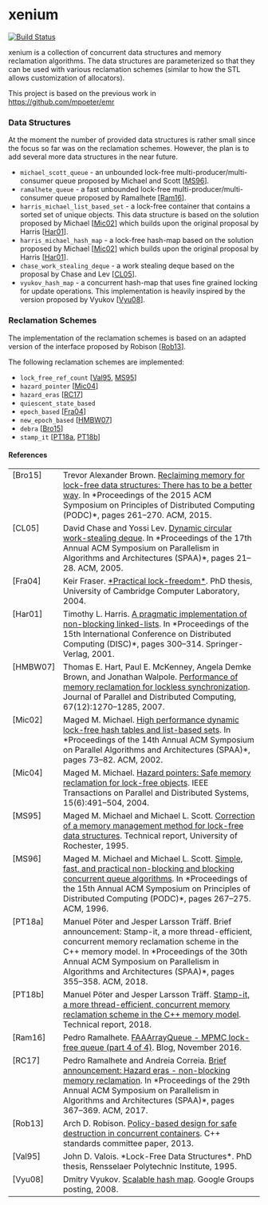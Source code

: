 # xenium

[![Build Status](https://travis-ci.org/mpoeter/xenium.svg?branch=master)](https://travis-ci.org/mpoeter/xenium)

xenium is a collection of concurrent data structures and memory reclamation algorithms.
The data structures are parameterized so that they can be used with various reclamation
schemes (similar to how the STL allows customization of allocators).

This project is based on the previous work in https://github.com/mpoeter/emr

### Data Structures
At the moment the number of provided data structures is rather small since the focus so far
was on the reclamation schemes. However, the plan is to add several more data structures in
the near future.

* `michael_scott_queue` - an unbounded lock-free multi-producer/multi-consumer queue proposed by
Michael and Scott \[[MS96](#ref-michael-1996)\].
* `ramalhete_queue` - a fast unbounded lock-free multi-producer/multi-consumer queue proposed by
Ramalhete \[[Ram16](#ref-ramalhete-2016)\].
* `harris_michael_list_based_set` - a lock-free container that contains a sorted set of unique objects.
This data structure is based on the solution proposed by Michael \[[Mic02](#ref-michael-2002)\] which builds
upon the original proposal by Harris \[[Har01](#ref-harris-2001)\].
* `harris_michael_hash_map` - a lock-free hash-map based on the solution proposed by Michael
\[[Mic02](#ref-michael-2002)\] which builds upon the original proposal by Harris \[[Har01](#ref-harris-2001)\].
* `chase_work_stealing_deque` - a work stealing deque based on the proposal by
Chase and Lev \[[CL05](#ref-chase-2005)\].
* `vyukov_hash_map` - a concurrent hash-map that uses fine grained locking for update operations.
This implementation is heavily inspired by the version proposed by Vyukov \[[Vyu08](#ref-vyukov-2008)\].

### Reclamation Schemes

The implementation of the reclamation schemes is based on an adapted version of the interface
proposed by Robison \[[Rob13](#ref-robison-2013)\].

The following reclamation schemes are implemented:
* `lock_free_ref_count` \[[Val95](#ref-valois-1995), [MS95](#ref-michael-1995)\]
* `hazard_pointer` \[[Mic04](#ref-michael-2004)\]
* `hazard_eras` \[[RC17](#ref-ramalhete-2017)\]
* `quiescent_state_based`
* `epoch_based` \[[Fra04](#ref-fraser-2004)\]
* `new_epoch_based` \[[HMBW07](#ref-hart-2007)\]
* `debra` \[[Bro15](#ref-brown-2015)\]
* `stamp_it` \[[PT18a](#ref-pöter-2018), [PT18b](#ref-pöter-2018-tr)\]

#### References

<table style="border:0px">
<tr>
    <td valign="top"><a name="ref-brown-2015"></a>[Bro15]</td>
    <td>Trevor Alexander Brown.
    <a href=http://www.cs.utoronto.ca/~tabrown/debra/paper.podc15.pdf>
    Reclaiming memory for lock-free data structures: There has to be a better way</a>.
    In *Proceedings of the 2015 ACM Symposium on Principles of Distributed Computing (PODC)*,
    pages 261–270. ACM, 2015.</td>
</tr>
<tr>
    <td valign="top"><a name="ref-chase-2005"></a>[CL05]</td>
    <td>David Chase and Yossi Lev.
    <a href=https://www.dre.vanderbilt.edu/~schmidt/PDF/work-stealing-dequeue.pdf>
    Dynamic circular work-stealing deque</a>.
    In *Proceedings of the 17th Annual ACM Symposium on Parallelism in Algorithms and Architectures (SPAA)*,
    pages 21–28. ACM, 2005.</td>
</tr>
<tr>
    <td valign="top"><a name="ref-fraser-2004"></a>[Fra04]</td>
    <td>Keir Fraser.
    <a href=https://www.cl.cam.ac.uk/techreports/UCAM-CL-TR-579.pdf>
    *Practical lock-freedom*</a>.
    PhD thesis, University of Cambridge Computer Laboratory, 2004.</td>
</tr>
<tr>
    <td valign="top"><a name="ref-harris-2001"></a>[Har01]</td>
    <td>Timothy L. Harris.
    <a href=https://www.cl.cam.ac.uk/research/srg/netos/papers/2001-caslists.pdf>
    A pragmatic implementation of non-blocking linked-lists</a>.
    In *Proceedings of the 15th International Conference on Distributed Computing (DISC)*,
    pages 300–314. Springer-Verlag, 2001.</td>
</tr>
<tr>
    <td valign="top"><a name="ref-hart-2007"></a>[HMBW07]</td>
    <td>Thomas E. Hart, Paul E. McKenney, Angela Demke Brown, and Jonathan Walpole.
    <a href=http://csng.cs.toronto.edu/publication_files/0000/0159/jpdc07.pdf>
    Performance of memory reclamation for lockless synchronization</a>.
    Journal of Parallel and Distributed Computing, 67(12):1270–1285, 2007.</td>
</tr>
<tr>
    <td valign="top"><a name="ref-michael-2002"></a>[Mic02]</td>
    <td>Maged M. Michael.
    <a href=http://www.liblfds.org/downloads/white%20papers/%5BHash%5D%20-%20%5BMichael%5D%20-%20High%20Performance%20Dynamic%20Lock-Free%20Hash%20Tables%20and%20List-Based%20Sets.pdf>
    High performance dynamic lock-free hash tables and list-based sets</a>.
    In *Proceedings of the 14th Annual ACM Symposium on Parallel Algorithms and Architectures
    (SPAA)*, pages 73–82. ACM, 2002.</td>
</tr>
<tr>
    <td valign="top"><a name="ref-michael-2004"></a>[Mic04]</td>
    <td>Maged M. Michael.
    <a href=http://www.cs.otago.ac.nz/cosc440/readings/hazard-pointers.pdf>
    Hazard pointers: Safe memory reclamation for lock-free objects</a>.
    IEEE Transactions on Parallel and Distributed Systems, 15(6):491–504, 2004.</td>
</tr>
<tr>
    <td valign="top"><a name="ref-michael-1995"></a>[MS95]</td>
    <td>Maged M. Michael and Michael L. Scott.
    <a href=https://pdfs.semanticscholar.org/cec0/ad7b0fc2d4d6ba45c6212d36217df1ff2bf2.pdf>
    Correction of a memory management method for lock-free data structures</a>.
    Technical report, University of Rochester, 1995.</td>
</tr>
<tr>
    <td valign="top"><a name="ref-michael-1996"></a>[MS96]</td>
    <td>Maged M. Michael and Michael L. Scott.
    <a href=http://www.cs.rochester.edu/~scott/papers/1996_PODC_queues.pdf>
    Simple, fast, and practical non-blocking and blocking concurrent queue algorithms</a>.
    In *Proceedings of the 15th Annual ACM Symposium on Principles of Distributed Computing (PODC)*,
    pages 267–275. ACM, 1996.</td>
</tr>
<tr>
    <td valign="top"><a name="ref-pöter-2018"></a>[PT18a]</td>
    <td>Manuel Pöter and Jesper Larsson Träff.
    Brief announcement: Stamp-it, a more thread-efficient, concurrent memory reclamation scheme in the C++ memory model.
    In *Proceedings of the 30th Annual ACM Symposium on Parallelism in Algorithms and Architectures (SPAA)*,
    pages 355–358. ACM, 2018.</td>
</tr>
<tr>
    <td valign="top"><a name="ref-pöter-2018-tr"></a>[PT18b]</td>
    <td>Manuel Pöter and Jesper Larsson Träff.
    <a href=https://arxiv.org/pdf/1805.08639.pdf>
    Stamp-it, a more thread-efficient, concurrent memory reclamation scheme in the C++ memory model</a>.
    Technical report, 2018.</td>
</tr>
<tr>
    <td valign="top"><a name="ref-ramalhete-2016"></a>[Ram16]</td>
    <td>Pedro Ramalhete.
    <a href=http://concurrencyfreaks.blogspot.com/2016/11/faaarrayqueue-mpmc-lock-free-queue-part.html>
    FAAArrayQueue - MPMC lock-free queue (part 4 of 4)</a>.
    Blog, November 2016.</td>
</tr>
<tr>
    <td valign="top"><a name="ref-ramalhete-2017"></a>[RC17]</td>
    <td>Pedro Ramalhete and Andreia Correia.
    <a href=https://github.com/pramalhe/ConcurrencyFreaks/blob/master/papers/hazarderas-2017.pdf>
    Brief announcement: Hazard eras - non-blocking memory reclamation</a>.
    In *Proceedings of the 29th Annual ACM Symposium on Parallelism in Algorithms and Architectures (SPAA)*,
    pages 367–369. ACM, 2017.</td>
</tr>
<tr>
    <td valign="top"><a name="ref-robison-2013"></a>[Rob13]</td>
    <td>Arch D. Robison.
    <a href=http://www.open-std.org/jtc1/sc22/wg21/docs/papers/2013/n3712.pdf>
    Policy-based design for safe destruction in concurrent containers</a>.
    C++ standards committee paper, 2013.</td>
</tr>
<tr>
    <td valign="top"><a name="ref-valois-1995"></a>[Val95]</td>
    <td>John D. Valois. *Lock-Free Data Structures*.
    PhD thesis, Rensselaer Polytechnic Institute, 1995.</td>
</tr>
<tr>
    <td valign="top"><a name="ref-vyukov-2008"></a>[Vyu08]</td>
    <td>Dmitry Vyukov.
    <a href=https://groups.google.com/forum/#!topic/lock-free/qCYGGkrwbcA>
    Scalable hash map</a>. Google Groups posting, 2008.</td>
</tr>
</table>

